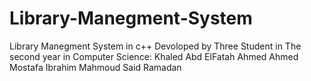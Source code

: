 # Library-Manegment-System
Library Manegment System in c++ Devoloped by Three Student in The second year in Computer Science:
Khaled Abd ElFatah Ahmed
Ahmed Mostafa Ibrahim 
Mahmoud Said Ramadan
